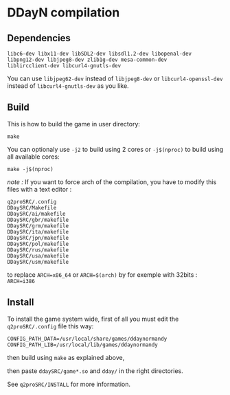 DDayN compilation
=================

Dependencies
------------

```
libc6-dev libx11-dev libSDL2-dev libsdl1.2-dev libopenal-dev
libpng12-dev libjpeg8-dev zlib1g-dev mesa-common-dev
liblircclient-dev libcurl4-gnutls-dev
```

You can use `libjpeg62-dev` instead of `libjpeg8-dev` or
`libcurl4-openssl-dev` instead of `libcurl4-gnutls-dev` as you
like.

Build
-----

This is how to build the game in user directory:

```
make
```

You can optionaly use `-j2` to build using 2 cores or `-j$(nproc)`
to build using all available cores:

```
make -j$(nproc)
```
_note :_
If you want to force arch of the compilation, you have to modify this files with a text editor :
```
q2proSRC/.config
DDaySRC/Makefile
DDaySRC/ai/makefile
DDaySRC/gbr/makefile
DDaySRC/grm/makefile
DDaySRC/ita/makefile
DDaySRC/jpn/makefile
DDaySRC/pol/makefile
DDaySRC/rus/makefile
DDaySRC/usa/makefile
DDaySRC/usm/makefile
```
to replace `ARCH=x86_64` or `ARCH=$(arch)` by for exemple with 32bits : `ARCH=i386`


Install
-------

To install the game system wide, first of all you must edit
the `q2proSRC/.config` file this way:

```
CONFIG_PATH_DATA=/usr/local/share/games/ddaynormandy
CONFIG_PATH_LIB=/usr/local/lib/games/ddaynormandy
```

then build using `make` as explained above,

then paste `ddaySRC/game*.so` and `dday/` in the right directories.

See `q2proSRC/INSTALL` for more information.
